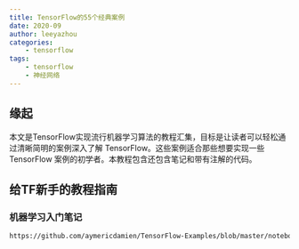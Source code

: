 ```yaml
---
title: TensorFlow的55个经典案例
date: 2020-09
author: leeyazhou
categories:
    - tensorflow
tags:
    - tensorflow
    - 神经网络
---
```


## 缘起

本文是TensorFlow实现流行机器学习算法的教程汇集，目标是让读者可以轻松通过清晰简明的案例深入了解 TensorFlow。这些案例适合那些想要实现一些 TensorFlow 案例的初学者。本教程包含还包含笔记和带有注解的代码。

## 给TF新手的教程指南

### 机器学习入门笔记

```html
https://github.com/aymericdamien/TensorFlow-Examples/blob/master/notebooks/0_Prerequisite/ml_introduction.ipynb
```
